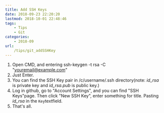 ```yaml
---
title: Add SSH Keys
date: 2018-09-23 22:20:20
lastmod: 2018-10-01 22:48:46
tags: 
    - Tips
    - Git
categories: 
    - 2018-09
url: 
    /tips/git_addSSHKey
---
```




1. Open CMD, and entering ssh-keygen -t rsa -C "youremail@example.com"
2. Just Enter.
3. You can find the SSH Key pair in /c/username/.ssh directory(note: *id_rsa* is private key and *id_rsa.pub* is public key.)
4. Log in github, go to "Account Settings", and you can find "SSH Keys"page. Then click "New SSH Key", enter something for title. Pasting *id_rsa* in the `Key`textfield.
5. That's all.
